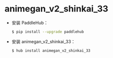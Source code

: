 # animegan_v2_shinkai_33
* 安装 PaddleHub：

    ```bash
    $ pip install --upgrade paddlehub
    ```

* 安装 animegan_v2_shinkai_33：

    ```bash
    $ hub install animegan_v2_shinkai_33
    ```
